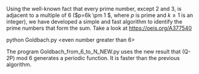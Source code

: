 Using the well-known fact that every prime number, except $2$ and $3$, is adjacent to a multiple of $6$ ($p=6k \pm 1 $, where $p$ is prime and $k \ge 1$ is an integer), we have developed a simple and fast algorithm to identify the prime numbers that form the sum. Take a look at https://oeis.org/A377540


python Goldbach.py <even number greater than 6>

The program Goldbach_from_6_to_N_NEW.py uses the new result that (Q-2P) mod 6 generates a periodic function. It is faster than the previous algorithm.
